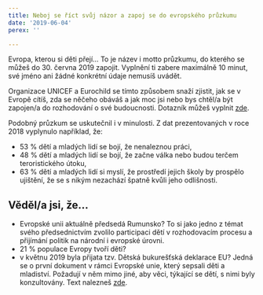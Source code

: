 ```yaml
---
title: Neboj se říct svůj názor a zapoj se do evropského průzkumu
date: '2019-06-04'
perex: ''

---
```





Evropa, kterou si děti přejí… To je název i motto průzkumu, do kterého se můžeš do 30. června 2019 zapojit. Vyplnění ti zabere maximálně 10 minut, své jméno ani žádné konkrétní údaje nemusíš uvádět.



Organizace UNICEF a Eurochild se tímto způsobem snaží zjistit, jak se v Evropě cítíš, zda se něčeho obáváš a jak moc jsi nebo bys chtěl/a být zapojen/a do rozhodování o své budoucnosti. Dotazník můžeš vyplnit [zde](https://www.ntgt.de/ra/s.aspx?s=377335X59992995X43382&amp;l=51108).



Podobný průzkum se uskutečnil i v minulosti. Z dat prezentovaných v roce 2018 vyplynulo například, že:




- 53 % dětí a mladých lidí se bojí, že nenaleznou práci,
- 48 % dětí a mladých lidí se bojí, že začne válka nebo budou terčem teroristického útoku,
- 63 % dětí a mladých lidí si myslí, že prostředí jejich školy by prospělo ujištění, že se s nikým nezachází špatně kvůli jeho odlišnosti.

## Věděl/a jsi, že…


- Evropské unii aktuálně předsedá Rumunsko? To si jako jedno z témat svého předsednictvím zvolilo participaci dětí v rozhodovacím procesu a přijímání politik na národní i evropské úrovni. 
- 21 % populace Evropy tvoří děti? 
- v květnu 2019 byla přijata tzv. Dětská bukurešťská deklarace EU? Jedná se o první dokument v rámci Evropské unie, který sepsali děti a mladiství. Požadují v něm mimo jiné, aby věci, týkající se dětí, s nimi byly konzultovány. Text nalezneš [zde](https://childrendeclaration.typeform.com/to/h8dSPt).



